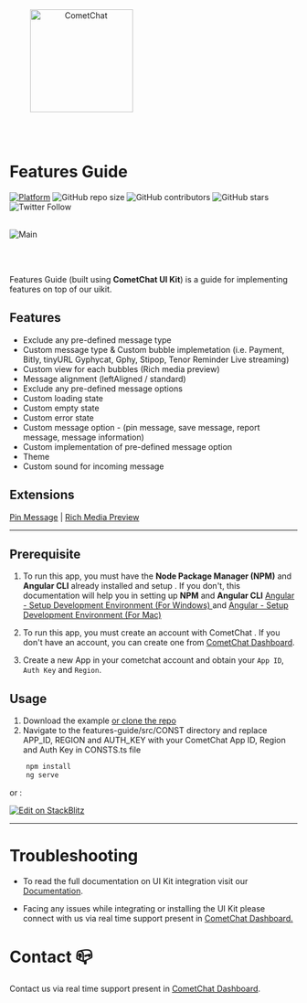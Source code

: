 <div style="width:100%">
    <div style="width:50%;">
        <div align="center">
       <a> <img align="center" width="180" height="180" alt="CometChat" src="../../Screenshots/logo.png"> </a>  
        </div>    
    </div>    
</div>

</br></br>

# Features Guide

[![Platform](https://img.shields.io/badge/Platform-Javascript-brightgreen)](#)
![GitHub repo size](https://img.shields.io/github/repo-size/cometchat-pro/javascript-angular-chat-app)
![GitHub contributors](https://img.shields.io/github/contributors/cometchat-pro/javascript-angular-chat-app)
![GitHub stars](https://img.shields.io/github/stars/cometchat-pro/javascript-angular-chat-app?style=social)
![Twitter Follow](https://img.shields.io/twitter/follow/cometchat?style=social)
</br></br>

<div style="width:100%">
    <div style="width:50%; display:inline-block">
        <div align="center">
          <img align="left" alt="Main" src="../../Screenshots/main.png">    
        </div>    
    </div>    
</div>

</br></br>

Features Guide (built using **CometChat UI Kit**) is a guide for implementing  features on top of our uikit.

## Features

- Exclude any pre-defined message type
- Custom message type & Custom bubble implemetation (i.e. Payment, Bitly, tinyURL Gyphycat, Gphy, Stipop, Tenor Reminder Live streaming)
- Custom view for each bubbles (Rich media preview)
- Message alignment (leftAligned / standard)
- Exclude any pre-defined message options
- Custom loading state
- Custom empty state
- Custom error state
- Custom message option - (pin message, save message, report message, message information)
- Custom implementation of pre-defined message option
- Theme
- Custom sound for incoming message
## Extensions

[Pin Message](https://prodocs.cometchat.com/docs/extensions-pin-message) | [Rich Media Preview](https://prodocs.cometchat.com/docs/extensions-rich-media-preview)

<hr/>

## Prerequisite

1. To run this app, you must have the **Node Package Manager (NPM)** and **Angular CLI** already installed and setup . If you don't, this documentation will help you in setting up **NPM** and **Angular CLI** <a href="https://jasonwatmore.com/post/2020/06/02/angular-setup-development-environment" target="_blank">Angular - Setup Development Environment (For Windows) </a> and <a href="https://www.zeolearn.com/magazine/setup-angular-mac" target="_blank">Angular - Setup Development Environment (For Mac) </a>

2. To run this app, you must create an account with CometChat . If you don't have an account, you can create one from <a href="https://app.cometchat.com/" target="_blank">CometChat Dashboard</a>.

3. Create a new App in your cometchat account and obtain your `App ID`, `Auth Key` and `Region`.

## Usage

1. Download the example [or clone the repo](https://github.com/cometchat-team/cometchat-pro-angular-ui-kit/tree/feature/modularity/examples/features-guide)
2. Navigate to the features-guide/src/CONST directory and replace APP_ID, REGION and AUTH_KEY with your CometChat App ID, Region and Auth Key in CONSTS.ts file

```javascript
    npm install
    ng serve
```
or :



[![Edit on StackBlitz](https://developer.stackblitz.com/img/open_in_stackblitz.svg)](https://stackblitz.com/edit/angular-ivy-kfducx?file=src%2Fapp%2Fapp.component.ts)


---



# Troubleshooting

- To read the full documentation on UI Kit integration visit our [Documentation](https://www.cometchat.com/docs/angular-uikit-beta/overview).

- Facing any issues while integrating or installing the UI Kit please connect with us via real time support present in <a href="https://app.cometchat.com/"> CometChat Dashboard.</a>

# Contact 📪

Contact us via real time support present in [CometChat Dashboard](https://app.cometchat.com/).